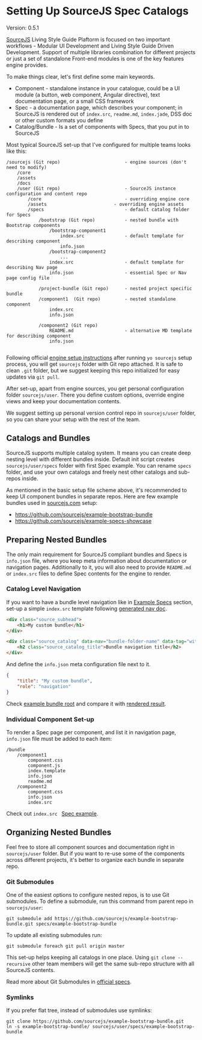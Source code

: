 # Setting Up SourceJS Spec Catalogs

Version: 0.5.1

[SourceJS](http://sourcejs.com) Living Style Guide Plaftorm is focused on two important workflows - Modular UI Development and Living Style Guide Driven Development. Support of multiple libraries combination for different projects or just a set of standalone Front-end modules is one of the key features engine provides.

To make things clear, let's first define some main keywords.

* Component - standalone instance in your catalogue, could be a UI module (a button, web component, Angular directive), text documentation page, or a small CSS framework
* Spec - a documentation page, which describes your component; in SourceJS is rendered out of `index.src`, `readme.md`, `index.jade`, DSS doc or other custom formats you define
* Catalog/Bundle - Is a set of components with Specs, that you put in to SourceJS

Most typical SourceJS set-up that I've configured for multiple teams looks like this:

```
/sourcejs (Git repo)						- engine sources (don't need to modify)
	/core									
	/assets
	/docs
	/user (Git repo)	 					- SourceJS instance configuration and content repo
		/core								- overriding engine core
		/assets							- overriding engine assets
		/specs								- default catalog folder for Specs 
			/bootstrap (Git repo)			- nested bundle with Bootstrap components
				/bootstrap-component1
					index.src				- default template for describing component
					info.json	
				/bootstrap-component2
					...
				index.src					- default template for describing Nav page
				info.json					- essential Spec or Nav page config file
				
			/project-bundle (Git repo)		- nested project specific bundle
			/component1	 (Git repo)			- nested standalone component
				index.src					
				info.json					
				
			/component2 (Git repo)
				README.md					- alternative MD template for describing component
				info.json					
		
```

Following official [engine setup instructions](http://sourcejs.com/docs/base/#install) after running `yo sourcejs` setup process, you will get `sourcejs` folder with Git repo attached. It is safe to clean `.git` folder, but we suggest keeping this repo initialized for easy updates via `git pull`.

After set-up, apart from engine sources, you get personal configuration folder `sourcejs/user`. There you define custom options, override engine views and keep your documentation contents.

We suggest setting up personal version control repo in `sourcejs/user` folder, so you can share your setup with the rest of the team.

## Catalogs and Bundles

SourceJS supports multiple catalog system. It means you can create deep nesting level with different bundles inside. Default init script creates `sourcejs/user/specs` folder with first Spec example. You can rename `specs` folder, and use your own catalogs and freely nest other catalogs and sub-repos inside.

As mentioned in the basic setup file scheme above, it's recommended to keep UI component bundles in separate repos. Here are few example bundles used in [sourcejs.com](http://sourcejs.com) setup:

* https://github.com/sourcejs/example-bootstrap-bundle
* https://github.com/sourcejs/example-specs-showcase

## Preparing Nested Bundles

The only main requirement for SourceJS compliant bundles and Specs is `info.json` file, where you keep meta information about documentation or navigation pages. Additionally to it, you will also need to provide `README.md` or `index.src` files to define Spec contents for the engine to render.

### Catalog Level Navigation

If you want to have a bundle level navigation like in [Example Specs](http://sourcejs.com/specs/examples/) section, set-up a simple `index.src` template following [generated nav doc](http://sourcejs.com/docs/data-nav/).

```html
<div class="source_subhead">
    <h1>My custom bundle</h1>
</div>

<div class="source_catalog" data-nav="bundle-folder-name" data-tag="without-tag">
    <h2 class="source_catalog_title">Bundle navigation title</h2>
</div>
```

And define the `info.json` meta configuration file next to it.

```json
{
    "title": "My custom bundle",
    "role": "navigation"
}
```

Check [example bundle root](https://github.com/sourcejs/example-specs-showcase) and compare it with [rendered result](http://sourcejs.com/specs/examples/).

### Individual Component Set-up

To render a Spec page per component, and list it in navigation page, `info.json` file must be added to each item:

```
/bundle
	/component1
		component.css
		component.js
		index.template
		info.json
		readme.md
	/component2
		component.css
		info.json
		index.src
```
Check out  `index.src ` [Spec example](https://github.com/sourcejs/example-specs-showcase/tree/master/default).

## Organizing Nested Bundles

Feel free to store all component sources and documentation right in `sourcejs/user` folder. But if you want to re-use some of the components across different projects, it's better to organize each bundle in separate repo.

### Git Submodules

One of the easiest options to configure nested repos, is to use Git submodules. To define a submodule, run this command from parent repo in `sourcejs/user`:

```
git submodule add https://github.com/sourcejs/example-bootstrap-bundle.git specs/example-bootstrap-bundle
```

To update all existing submodules run:

```
git submodule foreach git pull origin master
```

This set-up helps keeping all catalogs in one place. Using `git clone --recursive` other team members will get the same sub-repo structure with all SourceJS contents.

Read more about Git Submodules in [official specs](http://git-scm.com/docs/git-submodule).

### Symlinks

If you prefer flat tree, instead of submodules use symlinks:

```
git clone https://github.com/sourcejs/example-bootstrap-bundle.git
ln -s example-bootstrap-bundle/ sourcejs/user/specs/example-bootstrap-bundle
``` 